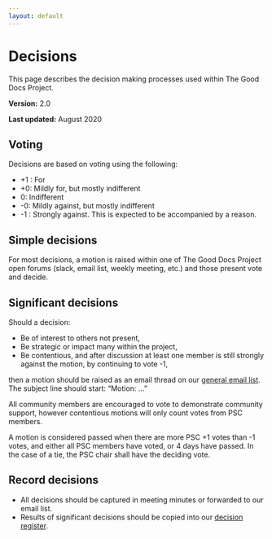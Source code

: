 ```yaml
---
layout: default
---
```


# Decisions

This page describes the decision making processes used within The Good Docs Project.

**Version:** 2.0

**Last updated:** August 2020

## Voting

Decisions are based on voting using the following:

*   +1 : For
*   +0: Mildly for, but mostly indifferent
*   0: Indifferent
*   -0: Mildly against, but mostly indifferent
*   -1 : Strongly against. This is expected to be accompanied by a reason.

## Simple decisions

For most decisions, a motion is raised within one of The Good Docs Project open forums (slack, email list, weekly meeting, etc.) and those present vote and decide. 

## Significant decisions

Should a decision:

*   Be of interest to others not present,
*   Be strategic or impact many within the project,
*   Be contentious, and after discussion at least one member is still strongly against the motion, by continuing to vote -1,

then a motion should be raised as an email thread on our [general email list](https://thegooddocsproject.groups.io/g/main). The subject line should start: “Motion: …”

All community members are encouraged to vote to demonstrate community support, however contentious motions will only count votes from PSC members.

A motion is considered passed when there are more PSC +1 votes than -1 votes, and either all PSC members have voted, or 4 days have passed. In the case of a tie, the PSC chair shall have the deciding vote.

## Record decisions

*   All decisions should be captured in meeting minutes or forwarded to our email list. 
*   Results of significant decisions should be copied into our [decision register](https://github.com/thegooddocsproject/governance/wiki/Decision-Log-2010).

